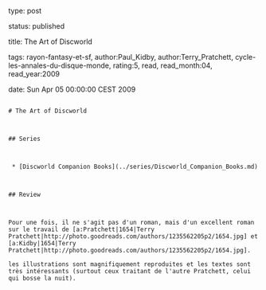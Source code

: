 type: post
status: published
title: The Art of Discworld
tags:  rayon-fantasy-et-sf, author:Paul_Kidby, author:Terry_Pratchett, cycle-les-annales-du-disque-monde, rating:5, read, read_month:04, read_year:2009
date: Sun Apr 05 00:00:00 CEST 2009
~~~~~~
# The Art of Discworld

## Series

 * [Discworld Companion Books](../series/Discworld_Companion_Books.md)

## Review

Pour une fois, il ne s'agit pas d'un roman, mais d'un excellent roman sur le travail de [a:Pratchett|1654|Terry Pratchett|http://photo.goodreads.com/authors/1235562205p2/1654.jpg] et [a:Kidby|1654|Terry Pratchett|http://photo.goodreads.com/authors/1235562205p2/1654.jpg].  
les illustrations sont magnifiquement reproduites et les textes sont très intéressants (surtout ceux traitant de l'autre Pratchett, celui qui bosse la nuit).